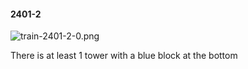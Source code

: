 #### 2401-2
![train-2401-2-0.png](https://github.com/lil-lab/nlvr/raw/master/nlvr/train/images/46/train-2401-2-0.png "train-2401-2-0.png")

There is at least 1 tower with a blue block at the bottom